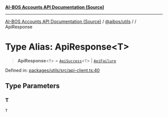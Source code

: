 [**AI-BOS Accounts API Documentation (Source)**](../../../README.md)

***

[AI-BOS Accounts API Documentation (Source)](../../../README.md) / [@aibos/utils](../README.md) / [](../README.md) / ApiResponse

# Type Alias: ApiResponse\<T\>

> **ApiResponse**\<`T`\> = [`ApiSuccess`](../interfaces/ApiSuccess.md)\<`T`\> \| [`ApiFailure`](../interfaces/ApiFailure.md)

Defined in: [packages/utils/src/api-client.ts:40](https://github.com/pohlai88/accounts/blob/48103fb36d28b2b9bfb33472b6de2f719773cde9/packages/utils/src/api-client.ts#L40)

## Type Parameters

### T

`T`
